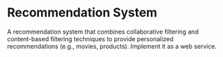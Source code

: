 # Recommendation System
A recommendation system that combines collaborative filtering and content-based filtering techniques to provide personalized recommendations (e.g., movies, products). Implement it as a web service.
